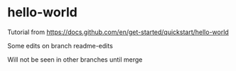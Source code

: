 # hello-world
Tutorial from https://docs.github.com/en/get-started/quickstart/hello-world

Some edits on branch readme-edits

Will not be seen in other branches until merge
